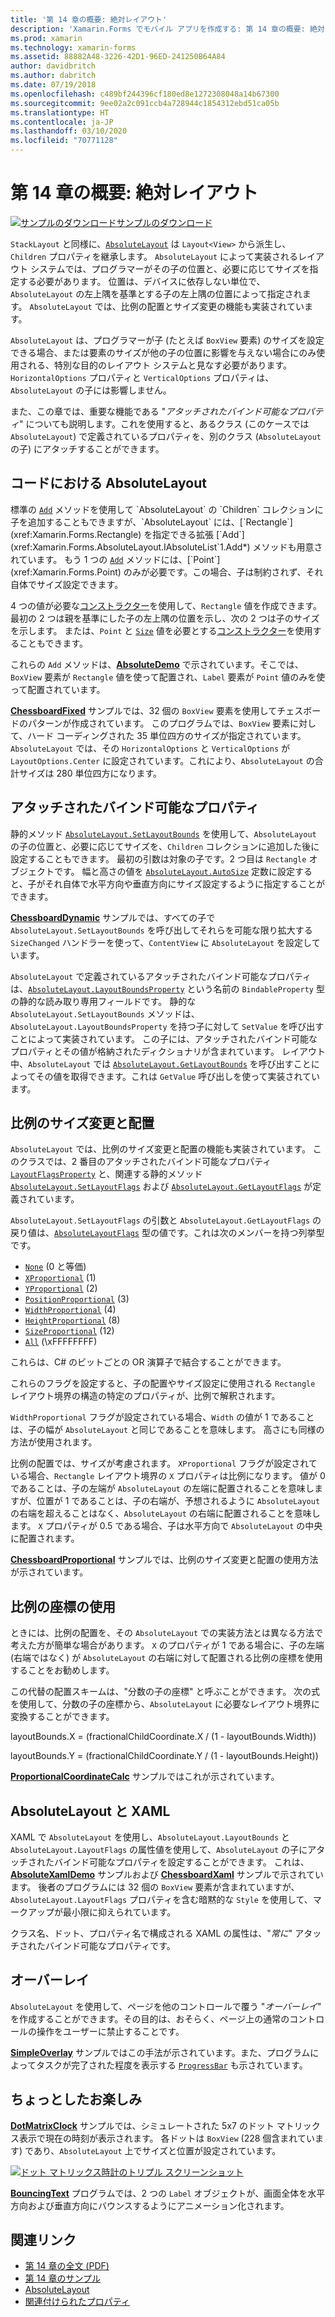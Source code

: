 ```yaml
---
title: '第 14 章の概要: 絶対レイアウト'
description: 'Xamarin.Forms でモバイル アプリを作成する: 第 14 章の概要: 絶対レイアウト'
ms.prod: xamarin
ms.technology: xamarin-forms
ms.assetid: 88882A48-3226-42D1-96ED-241250B64A84
author: davidbritch
ms.author: dabritch
ms.date: 07/19/2018
ms.openlocfilehash: c489bf244396cf180ed8e1272308048a14b67300
ms.sourcegitcommit: 9ee02a2c091ccb4a728944c1854312ebd51ca05b
ms.translationtype: HT
ms.contentlocale: ja-JP
ms.lasthandoff: 03/10/2020
ms.locfileid: "70771128"
---
```

# <a name="summary-of-chapter-14-absolute-layout"></a>第 14 章の概要: 絶対レイアウト

[![サンプルのダウンロード](~/media/shared/download.png)サンプルのダウンロード](https://github.com/xamarin/xamarin-forms-book-samples/tree/master/Chapter14)

`StackLayout` と同様に、[`AbsoluteLayout`](xref:Xamarin.Forms.AbsoluteLayout) は `Layout<View>` から派生し、`Children` プロパティを継承します。 `AbsoluteLayout` によって実装されるレイアウト システムでは、プログラマーがその子の位置と、必要に応じてサイズを指定する必要があります。 位置は、デバイスに依存しない単位で、`AbsoluteLayout` の左上隅を基準とする子の左上隅の位置によって指定されます。 `AbsoluteLayout` では、比例の配置とサイズ変更の機能も実装されています。

`AbsoluteLayout` は、プログラマーが子 (たとえば `BoxView` 要素) のサイズを設定できる場合、または要素のサイズが他の子の位置に影響を与えない場合にのみ使用される、特別な目的のレイアウト システムと見なす必要があります。 `HorizontalOptions` プロパティと `VerticalOptions` プロパティは、`AbsoluteLayout` の子には影響しません。

また、この章では、重要な機能である "*アタッチされたバインド可能なプロパティ*" についても説明します。これを使用すると、あるクラス (このケースでは `AbsoluteLayout`) で定義されているプロパティを、別のクラス (`AbsoluteLayout` の子) にアタッチすることができます。

## <a name="absolutelayout-in-code"></a>コードにおける AbsoluteLayout

標準の [`Add`](xref:System.Collections.Generic.ICollection`1.Add*) メソッドを使用して `AbsoluteLayout` の `Children` コレクションに子を追加することもできますが、`AbsoluteLayout` には、[`Rectangle`](xref:Xamarin.Forms.Rectangle) を指定できる拡張 [`Add`](xref:Xamarin.Forms.AbsoluteLayout.IAbsoluteList`1.Add*) メソッドも用意されています。 もう 1 つの [`Add`](xref:Xamarin.Forms.AbsoluteLayout.IAbsoluteList`1.Add*) メソッドには、[`Point`](xref:Xamarin.Forms.Point) のみが必要です。この場合、子は制約されず、それ自体でサイズ設定できます。

4 つの値が必要な[コンストラクター](xref:Xamarin.Forms.Rectangle.%23ctor(System.Double,System.Double,System.Double,System.Double))を使用して、`Rectangle` 値を作成できます。最初の 2 つは親を基準にした子の左上隅の位置を示し、次の 2 つは子のサイズを示します。 または、`Point` と [`Size`](xref:Xamarin.Forms.Size) 値を必要とする[コンストラクター](xref:Xamarin.Forms.Rectangle.%23ctor(Xamarin.Forms.Point,Xamarin.Forms.Size))を使用することもできます。

これらの `Add` メソッドは、[**AbsoluteDemo**](https://github.com/xamarin/xamarin-forms-book-samples/tree/master/Chapter14/AbsoluteDemo) で示されています。そこでは、`BoxView` 要素が `Rectangle` 値を使って配置され、`Label` 要素が `Point` 値のみを使って配置されています。

[**ChessboardFixed**](https://github.com/xamarin/xamarin-forms-book-samples/tree/master/Chapter14/ChessboardFixed) サンプルでは、32 個の `BoxView` 要素を使用してチェスボードのパターンが作成されています。 このプログラムでは、`BoxView` 要素に対して、ハード コーディングされた 35 単位四方のサイズが指定されています。 `AbsoluteLayout` では、その `HorizontalOptions` と `VerticalOptions` が `LayoutOptions.Center` に設定されています。これにより、`AbsoluteLayout` の合計サイズは 280 単位四方になります。

## <a name="attached-bindable-properties"></a>アタッチされたバインド可能なプロパティ

静的メソッド [`AbsoluteLayout.SetLayoutBounds`](xref:Xamarin.Forms.AbsoluteLayout.SetLayoutBounds(Xamarin.Forms.BindableObject,Xamarin.Forms.Rectangle)) を使用して、`AbsoluteLayout` の子の位置と、必要に応じてサイズを、`Children` コレクションに追加した後に設定することもできます。 最初の引数は対象の子です。2 つ目は `Rectangle` オブジェクトです。 幅と高さの値を [`AbsoluteLayout.AutoSize`](xref:Xamarin.Forms.AbsoluteLayout.AutoSize) 定数に設定すると、子がそれ自体で水平方向や垂直方向にサイズ設定するように指定することができます。

[**ChessboardDynamic**](https://github.com/xamarin/xamarin-forms-book-samples/tree/master/Chapter14/ChessboardDynamic) サンプルでは、すべての子で `AbsoluteLayout.SetLayoutBounds` を呼び出してそれらを可能な限り拡大する `SizeChanged` ハンドラーを使って、`ContentView` に `AbsoluteLayout` を設定しています。  

`AbsoluteLayout` で定義されているアタッチされたバインド可能なプロパティは、[`AbsoluteLayout.LayoutBoundsProperty`](xref:Xamarin.Forms.AbsoluteLayout.LayoutBoundsProperty) という名前の `BindableProperty` 型の静的な読み取り専用フィールドです。 静的な `AbsoluteLayout.SetLayoutBounds` メソッドは、`AbsoluteLayout.LayoutBoundsProperty` を持つ子に対して `SetValue` を呼び出すことによって実装されています。 この子には、アタッチされたバインド可能なプロパティとその値が格納されたディクショナリが含まれています。 レイアウト中、`AbsoluteLayout` では [`AbsoluteLayout.GetLayoutBounds`](xref:Xamarin.Forms.AbsoluteLayout.GetLayoutBounds(Xamarin.Forms.BindableObject)) を呼び出すことによってその値を取得できます。これは `GetValue` 呼び出しを使って実装されています。

## <a name="proportional-sizing-and-positioning"></a>比例のサイズ変更と配置

`AbsoluteLayout` では、比例のサイズ変更と配置の機能も実装されています。 このクラスでは、2 番目のアタッチされたバインド可能なプロパティ [`LayoutFlagsProperty`](xref:Xamarin.Forms.AbsoluteLayout.LayoutFlagsProperty) と、関連する静的メソッド [`AbsoluteLayout.SetLayoutFlags`](xref:Xamarin.Forms.AbsoluteLayout.SetLayoutFlags(Xamarin.Forms.BindableObject,Xamarin.Forms.AbsoluteLayoutFlags)) および [`AbsoluteLayout.GetLayoutFlags`](xref:Xamarin.Forms.AbsoluteLayout.GetLayoutFlags(Xamarin.Forms.BindableObject)) が定義されています。

`AbsoluteLayout.SetLayoutFlags` の引数と `AbsoluteLayout.GetLayoutFlags` の戻り値は、[`AbsoluteLayoutFlags`](xref:Xamarin.Forms.AbsoluteLayoutFlags) 型の値です。これは次のメンバーを持つ列挙型です。

- [`None`](xref:Xamarin.Forms.AbsoluteLayoutFlags.None) (0 と等価)
- [`XProportional`](xref:Xamarin.Forms.AbsoluteLayoutFlags.XProportional) (1)
- [`YProportional`](xref:Xamarin.Forms.AbsoluteLayoutFlags.YProportional) (2)
- [`PositionProportional`](xref:Xamarin.Forms.AbsoluteLayoutFlags.PositionProportional) (3)
- [`WidthProportional`](xref:Xamarin.Forms.AbsoluteLayoutFlags.WidthProportional) (4)
- [`HeightProportional`](xref:Xamarin.Forms.AbsoluteLayoutFlags.HeightProportional) (8)
- [`SizeProportional`](xref:Xamarin.Forms.AbsoluteLayoutFlags.SizeProportional) (12)
- [`All`](xref:Xamarin.Forms.AbsoluteLayoutFlags.All) (\xFFFFFFFF)

これらは、C# のビットごとの OR 演算子で結合することができます。

これらのフラグを設定すると、子の配置やサイズ設定に使用される `Rectangle` レイアウト境界の構造の特定のプロパティが、比例で解釈されます。

`WidthProportional` フラグが設定されている場合、`Width` の値が 1 であることは、子の幅が `AbsoluteLayout` と同じであることを意味します。 高さにも同様の方法が使用されます。

比例の配置では、サイズが考慮されます。 `XProportional` フラグが設定されている場合、`Rectangle` レイアウト境界の `X` プロパティは比例になります。 値が 0 であることは、子の左端が `AbsoluteLayout` の左端に配置されることを意味しますが、位置が 1 であることは、子の右端が、予想されるように `AbsoluteLayout` の右端を超えることはなく、`AbsoluteLayout` の右端に配置されることを意味します。 `X` プロパティが 0.5 である場合、子は水平方向で `AbsoluteLayout` の中央に配置されます。

[**ChessboardProportional**](https://github.com/xamarin/xamarin-forms-book-samples/tree/master/Chapter14/ChessboardProportional) サンプルでは、比例のサイズ変更と配置の使用方法が示されています。

## <a name="working-with-proportional-coordinates"></a>比例の座標の使用

ときには、比例の配置を、その `AbsoluteLayout` での実装方法とは異なる方法で考えた方が簡単な場合があります。 `X` のプロパティが 1 である場合に、子の左端 (右端ではなく) が `AbsoluteLayout` の右端に対して配置される比例の座標を使用することをお勧めします。

この代替の配置スキームは、"分数の子の座標" と呼ぶことができます。 次の式を使用して、分数の子の座標から、`AbsoluteLayout` に必要なレイアウト境界に変換することができます。

layoutBounds.X = (fractionalChildCoordinate.X / (1 - layoutBounds.Width))

layoutBounds.Y = (fractionalChildCoordinate.Y / (1 - layoutBounds.Height))

[**ProportionalCoordinateCalc**](https://github.com/xamarin/xamarin-forms-book-samples/tree/master/Chapter14/PropCoordCalc) サンプルではこれが示されています。

## <a name="absolutelayout-and-xaml"></a>AbsoluteLayout と XAML

XAML で `AbsoluteLayout` を使用し、`AbsoluteLayout.LayoutBounds` と `AbsoluteLayout.LayoutFlags` の属性値を使用して、`AbsoluteLayout` の子にアタッチされたバインド可能なプロパティを設定することができます。 これは、[**AbsoluteXamlDemo**](https://github.com/xamarin/xamarin-forms-book-samples/tree/master/Chapter14/AbsoluteXamlDemo) サンプルおよび [**ChessboardXaml**](https://github.com/xamarin/xamarin-forms-book-samples/tree/master/Chapter14/ChessboardXaml) サンプルで示されています。 後者のプログラムには 32 個の `BoxView` 要素が含まれていますが、`AbsoluteLayout.LayoutFlags` プロパティを含む暗黙的な `Style` を使用して、マークアップが最小限に抑えられています。

クラス名、ドット、プロパティ名で構成される XAML の属性は、"*常に*" アタッチされたバインド可能なプロパティです。

## <a name="overlays"></a>オーバーレイ

`AbsoluteLayout` を使用して、ページを他のコントロールで覆う "*オーバーレイ*" を作成することができます。その目的は、おそらく、ページ上の通常のコントロールの操作をユーザーに禁止することです。

[**SimpleOverlay**](https://github.com/xamarin/xamarin-forms-book-samples/tree/master/Chapter14/SimpleOverlay) サンプルではこの手法が示されています。また、プログラムによってタスクが完了された程度を表示する [`ProgressBar`](xref:Xamarin.Forms.ProgressBar) も示されています。

## <a name="some-fun"></a>ちょっとしたお楽しみ

[**DotMatrixClock**](https://github.com/xamarin/xamarin-forms-book-samples/tree/master/Chapter14/DotMatrixClock) サンプルでは、シミュレートされた 5x7 のドット マトリックス表示で現在の時刻が表示されます。 各ドットは `BoxView` (228 個含まれています) であり、`AbsoluteLayout` 上でサイズと位置が設定されています。

[![ドット マトリックス時計のトリプル スクリーンショット](images/ch14fg08-small.png "ドット マトリックス時計")](images/ch14fg08-large.png#lightbox "ドット マトリックス時計")

[**BouncingText**](https://github.com/xamarin/xamarin-forms-book-samples/tree/master/Chapter14/BouncingText) プログラムでは、2 つの `Label` オブジェクトが、画面全体を水平方向および垂直方向にバウンスするようにアニメーション化されます。

## <a name="related-links"></a>関連リンク

- [第 14 章の全文 (PDF)](https://download.xamarin.com/developer/xamarin-forms-book/XamarinFormsBook-Ch14-Apr2016.pdf)
- [第 14 章のサンプル](https://github.com/xamarin/xamarin-forms-book-samples/tree/master/Chapter14)
- [AbsoluteLayout](~/xamarin-forms/user-interface/layouts/absolute-layout.md)
- [関連付けられたプロパティ](~/xamarin-forms/xaml/attached-properties.md)
